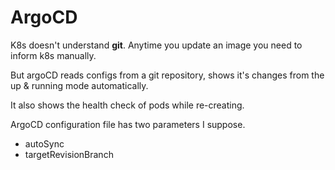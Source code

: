 # ArgoCD 

K8s doesn't understand **git**. Anytime you update an image you need to inform k8s manually. 

But argoCD reads configs from a git repository, shows it's changes from the up & running mode automatically.

It also shows the health check of pods while re-creating.

ArgoCD configuration file has two parameters I suppose.
- autoSync
- targetRevisionBranch